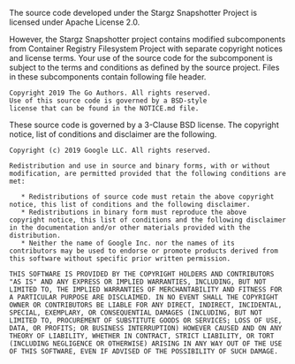 The source code developed under the Stargz Snapshotter Project is licensed under Apache License 2.0. 

However, the Stargz Snapshotter project contains modified subcomponents from Container Registry Filesystem Project with separate copyright notices and license terms. Your use of the source code for the subcomponent is subject to the terms and conditions as defined by the source project. Files in these subcomponents contain following file header.

```
Copyright 2019 The Go Authors. All rights reserved.
Use of this source code is governed by a BSD-style
license that can be found in the NOTICE.md file.
```

These source code is governed by a 3-Clause BSD license. The copyright notice, list of conditions and disclaimer are the following.

```
Copyright (c) 2019 Google LLC. All rights reserved.

Redistribution and use in source and binary forms, with or without
modification, are permitted provided that the following conditions are
met:

   * Redistributions of source code must retain the above copyright
notice, this list of conditions and the following disclaimer.
   * Redistributions in binary form must reproduce the above
copyright notice, this list of conditions and the following disclaimer
in the documentation and/or other materials provided with the
distribution.
   * Neither the name of Google Inc. nor the names of its
contributors may be used to endorse or promote products derived from
this software without specific prior written permission.

THIS SOFTWARE IS PROVIDED BY THE COPYRIGHT HOLDERS AND CONTRIBUTORS
"AS IS" AND ANY EXPRESS OR IMPLIED WARRANTIES, INCLUDING, BUT NOT
LIMITED TO, THE IMPLIED WARRANTIES OF MERCHANTABILITY AND FITNESS FOR
A PARTICULAR PURPOSE ARE DISCLAIMED. IN NO EVENT SHALL THE COPYRIGHT
OWNER OR CONTRIBUTORS BE LIABLE FOR ANY DIRECT, INDIRECT, INCIDENTAL,
SPECIAL, EXEMPLARY, OR CONSEQUENTIAL DAMAGES (INCLUDING, BUT NOT
LIMITED TO, PROCUREMENT OF SUBSTITUTE GOODS OR SERVICES; LOSS OF USE,
DATA, OR PROFITS; OR BUSINESS INTERRUPTION) HOWEVER CAUSED AND ON ANY
THEORY OF LIABILITY, WHETHER IN CONTRACT, STRICT LIABILITY, OR TORT
(INCLUDING NEGLIGENCE OR OTHERWISE) ARISING IN ANY WAY OUT OF THE USE
OF THIS SOFTWARE, EVEN IF ADVISED OF THE POSSIBILITY OF SUCH DAMAGE.
```
